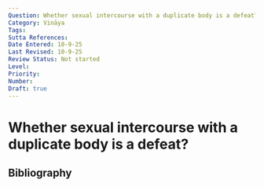 ```yaml
---
Question: Whether sexual intercourse with a duplicate body is a defeat?
Category: Vināya
Tags: 
Sutta References: 
Date Entered: 10-9-25
Last Revised: 10-9-25
Review Status: Not started
Level: 
Priority: 
Number: 
Draft: true
---
```


# Whether sexual intercourse with a duplicate body is a defeat?

## Bibliography

<!-- 

Notes:



-->